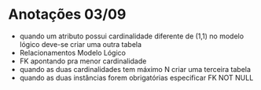 # Anotações 03/09

- quando um atributo possui cardinalidade diferente de (1,1) no modelo lógico deve-se criar uma outra tabela
-  Relacionamentos Modelo Lógico
  - FK apontando pra menor cardinalidade
  - quando as duas cardinalidades tem máximo N criar uma terceira tabela
  - quando as duas instâncias forem obrigatórias especificar FK NOT NULL
 